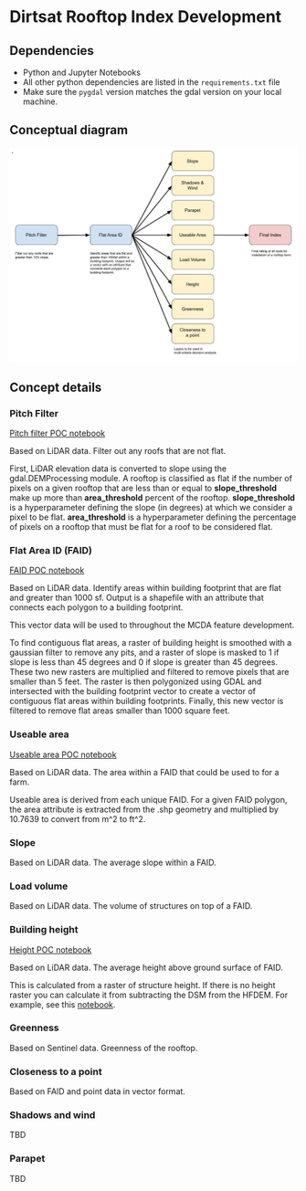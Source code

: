 # Dirtsat Rooftop Index Development

## Dependencies
- Python and Jupyter Notebooks
- All other python dependencies are listed in the `requirements.txt` file
- Make sure the `pygdal` version matches the gdal version on your local machine. 

## Conceptual diagram
![concept diagram](imgs/RooftopIndexWorkflow.jpg)

## Concept details

### Pitch Filter
[Pitch filter POC notebook](roof_pitch/lidar_roof_pitch.ipynb)

Based on LiDAR data. Filter out any roofs that are not flat. 

First, LiDAR elevation data is converted to slope using the gdal.DEMProcessing module. A rooftop is classified as flat if the number of pixels on a given rooftop that are less than or equal to **slope_threshold** make up more than **area_threshold** percent of the rooftop. **slope_threshold** is a hyperparameter defining the slope (in degrees) at which we consider a pixel to be flat. **area_threshold** is a hyperparameter defining the percentage of pixels on a rooftop that must be flat for a roof to be considered flat. 

### Flat Area ID (FAID)
[FAID POC notebook](useable_area/flat_area.ipynb)

Based on LiDAR data. Identify areas within building footprint that are flat and greater than 1000 sf. Output is a shapefile with an attribute that connects each polygon to a building footprint. 

This vector data will be used to throughout the MCDA feature development. 

To find contiguous flat areas, a raster of building height is smoothed with a gaussian filter to remove any pits, and a raster of slope is masked to 1 if slope is less than 45 degrees and 0 if slope is greater than 45 degrees. These two new rasters are multiplied and filtered to remove pixels that are smaller than 5 feet. The raster is then polygonized using GDAL and intersected with the building footprint vector to create a vector of contiguous flat areas within building footprints. Finally, this new vector is filtered to remove flat areas smaller than 1000 square feet. 


### Useable area
[Useable area POC notebook](useable_area/flat_area.ipynb)

Based on LiDAR data. The area within a FAID that could be used to for a farm. 

Useable area is derived from each unique FAID. For a given FAID polygon, the area attribute is extracted from the .shp geometry and multiplied by 10.7639 to convert from m^2 to ft^2.

### Slope
Based on LiDAR data. The average slope within a FAID.

### Load volume
Based on LiDAR data. The volume of structures on top of a FAID. 

### Building height
[Height POC notebook](roof_height/roof_height.ipynb)

Based on LiDAR data. The average height above ground surface of FAID.

This is calculated from a raster of structure height. If there is no height raster you can calculate it from subtracting the DSM from the HFDEM. For example, see this [notebook](roof_height/caculate_height_raster.ipynb).  

### Greenness
Based on Sentinel data. Greenness of the rooftop. 

### Closeness to a point
Based on FAID and point data in vector format. 

### Shadows and wind
TBD

### Parapet
TBD
